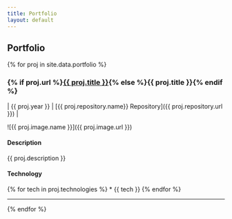 ```yaml
---
title: Portfolio
layout: default
---
```


Portfolio
---------

{% for proj in site.data.portfolio %}
### {% if proj.url %}[{{ proj.title }}]({{proj.url}}){% else %}{{ proj.title }}{% endif %}

| {{ proj.year }} | [{{ proj.repository.name}} Repository]({{ proj.repository.url }}) | 

![{{ proj.image.name }}]({{ proj.image.url }})

#### Description
{{ proj.description }}

#### Technology
{% for tech in proj.technologies %} * {{ tech }}
{% endfor %}

----
{% endfor %}
